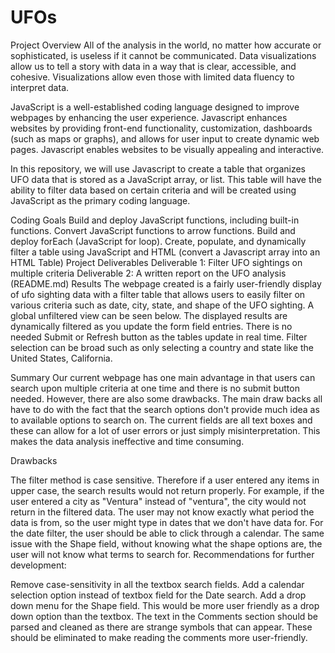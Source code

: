 # UFOs

Project Overview
All of the analysis in the world, no matter how accurate or sophisticated, is useless if it cannot be communicated. Data visualizations allow us to tell a story with data in a way that is clear, accessible, and cohesive. Visualizations allow even those with limited data fluency to interpret data.

JavaScript is a well-established coding language designed to improve webpages by enhancing the user experience. Javascript enhances websites by providing front-end functionality, customization, dashboards (such as maps or graphs), and allows for user input to create dynamic web pages. Javascript enables websites to be visually appealing and interactive.

In this repository, we will use Javascript to create a table that organizes UFO data that is stored as a JavaScript array, or list. This table will have the ability to filter data based on certain criteria and will be created using JavaScript as the primary coding language.

Coding Goals
Build and deploy JavaScript functions, including built-in functions.
Convert JavaScript functions to arrow functions.
Build and deploy forEach (JavaScript for loop).
Create, populate, and dynamically filter a table using JavaScript and HTML (convert a Javascript array into an HTML Table)
Project Deliverables
Deliverable 1: Filter UFO sightings on multiple criteria
Deliverable 2: A written report on the UFO analysis (README.md)
Results
The webpage created is a fairly user-friendly display of ufo sighting data with a filter table that allows users to easily filter on various criteria such as date, city, state, and shape of the UFO sighting. A global unfiltered view can be seen below.
The displayed results are dynamically filtered as you update the form field entries. There is no needed Submit or Refresh button as the tables update in real time. Filter selection can be broad such as only selecting a country and state like the United States, California.

Summary
Our current webpage has one main advantage in that users can search upon multiple criteria at one time and there is no submit button needed. However, there are also some drawbacks. The main draw backs all have to do with the fact that the search options don't provide much idea as to available options to search on. The current fields are all text boxes and these can allow for a lot of user errors or just simply misinterpretation. This makes the data analysis ineffective and time consuming.

Drawbacks

The filter method is case sensitive. Therefore if a user entered any items in upper case, the search results would not return properly. For example, if the user entered a city as "Ventura" instead of "ventura", the city would not return in the filtered data.
The user may not know exactly what period the data is from, so the user might type in dates that we don't have data for. For the date filter, the user should be able to click through a calendar.
The same issue with the Shape field, without knowing what the shape options are, the user will not know what terms to search for.
Recommendations for further development:

Remove case-sensitivity in all the textbox search fields.
Add a calendar selection option instead of textbox field for the Date search.
Add a drop down menu for the Shape field. This would be more user friendly as a drop down option than the textbox.
The text in the Comments section should be parsed and cleaned as there are strange symbols that can appear. These should be eliminated to make reading the comments more user-friendly.
